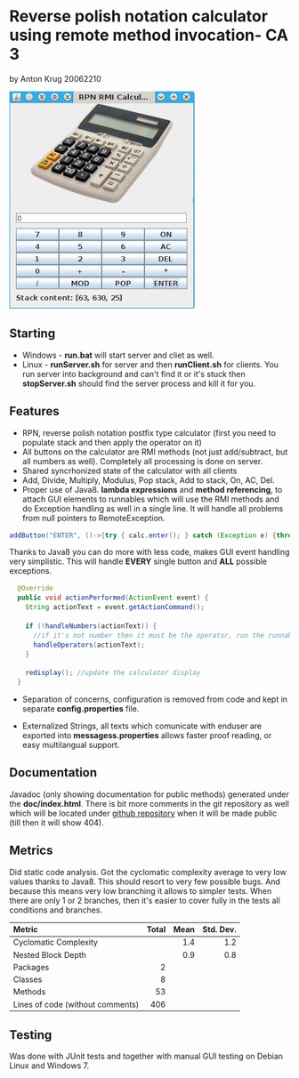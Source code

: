 Reverse polish notation calculator using remote method invocation- CA 3
========================
 by Anton Krug 20062210


![screenshot](/images/shot.jpg)

Starting
--------

* Windows - **run.bat** will start server and cliet as well.
* Linux   - **runServer.sh** for server and then **runClient.sh** for clients. You run server into background and can't find it or it's stuck then **stopServer.sh** should find the server process and kill it for you.
 

Features
--------

* RPN, reverse polish notation postfix type calculator (first you need to populate stack and then apply the operator on it)
* All buttons on the calculator are RMI methods (not just add/subtract, but all numbers as well). Completely all processing is done on server.
* Shared syncrhonized state of the calculator with all clients
* Add, Divide, Multiply, Modulus, Pop stack, Add to stack, On, AC, Del.
* Proper use of Java8. **lambda expressions** and **method referencing**, to attach GUI elements to runnables which will use the RMI methods and do Exception handling as well in a single line. It will handle all problems from null pointers to RemoteException.
```java
addButton("ENTER", ()->{try { calc.enter(); } catch (Exception e) {throw new RuntimeException(e);}});
```

Thanks to Java8 you can do more with less code, makes GUI event handling very simplistic. This will handle **EVERY** single button and **ALL** possible exceptions.

```java
  @Override
  public void actionPerformed(ActionEvent event) {
    String actionText = event.getActionCommand();
    
    if (!handleNumbers(actionText)) {
      //if it's not number then it must be the operator, run the runnable associated with it
      handleOperators(actionText);
    }
    
    redisplay(); //update the calculator display
  }
```

* Separation of concerns, configuration is removed from code and kept in separate **config.properties** file.

* Externalized Strings, all texts which comunicate with enduser are exported into **messagess.properties** allows faster proof reading, or easy multilangual support.

Documentation
-------------

Javadoc (only showing documentation for public methods) generated under the **doc/index.html**. There is bit more comments in the git repository as well which will be located under [github repository](https://github.com/truhlikfredy/assignments-y4-rmiCalc) when it will be made public (till then it will show 404).

Metrics
-------

Did static code analysis. Got the cyclomatic complexity average to very low values thanks to Java8. This should resort to very few possible bugs. And because this means very low branching it allows to simpler tests. When there are only 1 or 2 branches, then it's easier to cover fully in the tests all conditions and branches. 

Metric                           | Total  | Mean  | Std. Dev.  
:--------------------------------| ------:| -----:| ----------:
Cyclomatic Complexity            |        |   1.4 |        1.2
Nested Block Depth               |        |   0.9 |        0.8
Packages                         |      2 |       |            
Classes                          |      8 |       |            
Methods                          |     53 |       |            
Lines of code (without comments) |    406 |       |   


Testing
-------
Was done with JUnit tests and together with manual GUI testing on Debian Linux and Windows 7. 
  
